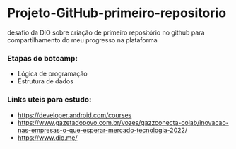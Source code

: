 # Projeto-GitHub-primeiro-repositorio
desafio da DIO sobre criação de  primeiro repositório no github  para compartilhamento do meu progresso na plataforma


### Etapas do botcamp:
- Lógica de programação 
- Estrutura de dados


### Links uteis para estudo: 
- https://developer.android.com/courses
- https://www.gazetadopovo.com.br/vozes/gazzconecta-colab/inovacao-nas-empresas-o-que-esperar-mercado-tecnologia-2022/
- https://www.dio.me/
